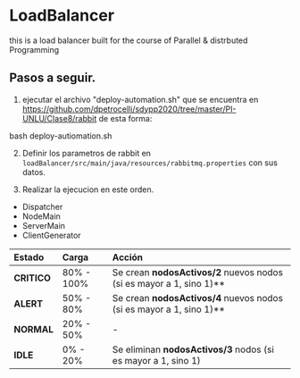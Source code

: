 # LoadBalancer
this is a load balancer built for the course of Parallel &amp; distrbuted Programming



## Pasos a seguir.

1. ejecutar el archivo "deploy-automation.sh" que se encuentra en https://github.com/dpetrocelli/sdypp2020/tree/master/PI-UNLU/Clase8/rabbit de esta forma:

bash deploy-autiomation.sh

2. Definir los parametros de rabbit en `loadBalancer/src/main/java/resources/rabbitmq.properties` con sus datos.

3. Realizar la ejecucion en este orden.

- Dispatcher
- NodeMain
- ServerMain
- ClientGenerator

| Estado | Carga  | Acción
| :------------- | :------------- | :-------------
| **CRITICO**  | 80% - 100% | Se crean **nodosActivos/2** nuevos nodos (si es mayor a 1, sino 1)**
| **ALERT** | 50% - 80% | Se crean **nodosActivos/4** nuevos nodos (si es mayor a 1, sino 1)**
| **NORMAL** | 20% - 50% | -
| **IDLE** | 0% - 20% | Se eliminan **nodosActivos/3** nodos (si es mayor a 1, sino 1)
